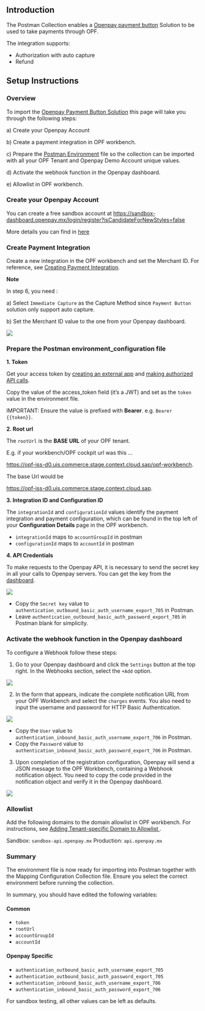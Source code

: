 ## Introduction

The Postman Collection enables a [Openpay payment button](https://documents.openpay.mx/docs/boton-de-pago.html)  Solution to be used to take payments through OPF. 

The integration supports:

* Authorization with auto capture
* Refund


## Setup Instructions

### Overview
To import the [Openpay Payment Button Solution](mapping_configuration.json) this page will take you through the following steps:

a) Create your Openpay Account

b) Create a payment integration in OPF workbench.

c) Prepare the [Postman Environment](environment_configuration.json) file so the collection can be imported with all your OPF Tenant and Openpay Demo Account unique values. 

d) Activate the webhook function in the Openpay dashboard.

e) Allowlist in OPF workbench.

### Create your Openpay Account
 
You can create a free sandbox account at <https://sandbox-dashboard.openpay.mx/login/register?isCandidateForNewStyles=false>

More details you can find in [here](https://documents.openpay.mx/docs/introduction.html)


### Create Payment Integration
Create a new integration in the OPF workbench and set the Merchant ID. For reference, see [Creating Payment Integration](https://help.sap.com/docs/OPEN_PAYMENT_FRAMEWORK/3580ff1b17144b8780c055bbb7c2bed3/20a64f954df1425391757759011e7e6b.html).

**Note**

In step 6, you need :

a) Select ``Immediate Capture`` as the Capture Method since ``Payment Button`` solution only support auto capture.

b) Set the Merchant ID value to the one from your Openpay dashboard.

![](images/openpay_merchantID.png)



### Prepare the Postman environment_configuration file

**1. Token**

Get your access token by [creating an external app](https://help.sap.com/docs/OPEN_PAYMENT_FRAMEWORK/8ccca5bb539a49258e924b467ee4e1c2/d927d21974fe4b368e063f72733bf0fe.html) and [making authorized API calls](https://help.sap.com/docs/OPEN_PAYMENT_FRAMEWORK/8ccca5bb539a49258e924b467ee4e1c2/40c792e66e2942209dc853a43533d78d.html).

Copy the value of the access_token field (it’s a JWT) and set as the ``token`` value in the environment file.

IMPORTANT: Ensure the value is prefixed with **Bearer**. e.g. ``Bearer {{token}}``.

**2. Root url**

The ``rootUrl`` is the **BASE URL** of your OPF tenant.

E.g. if your workbench/OPF cockpit url was this …

<https://opf-iss-d0.uis.commerce.stage.context.cloud.sap/opf-workbench>.

The base Url would be

https://opf-iss-d0.uis.commerce.stage.context.cloud.sap.


**3. Integration ID and Configuration ID**

The ``integrationId`` and ``configurationId`` values identify the payment integration and payment configuration, which can be found in the top left of your **Configuration Details** page in the OPF workbench.

* ``integrationId`` maps to ``accountGroupId`` in postman
* ``configurationId`` maps to ``accountId`` in postman

**4. API Credentials**

To make requests to the Openpay API, it is necessary to send the secret key in all your calls to Openpay servers. You can get the key from the [dashboard](https://sandbox-dashboard.openpay.mx/login).

![](images/openpay_sk.png)

* Copy the ``Secret key`` value to ``authentication_outbound_basic_auth_username_export_705`` in Postman.
* Leave ``authentication_outbound_basic_auth_password_export_705`` in Postman blank for simplicity.


### Activate the webhook function in the Openpay dashboard

To configure a Webhook follow these steps:

1. Go to your Openpay dashboard and click the ``Settings`` button at the top right. In the Webhooks section, select the ``+Add`` option.

![](images/webhook_1.png)

2. In the form that appears, indicate the complete notification URL from your OPF Workbench and select the ``charges`` events. You also need to input the username and password for HTTP Basic Authentication.

![](images/webhook_2.png)

* Copy the ``User`` value to ``authentication_inbound_basic_auth_username_export_706`` in Postman.
* Copy the ``Password`` value to ``authentication_inbound_basic_auth_password_export_706`` in Postman.

3. Upon completion of the registration configuration, Openpay will send a JSON message to the OPF Workbench, containing a Webhook notification object. You need to copy the code provided in the notification object and verify it in the Openpay dashboard.

![](images/webhook_3.png)


### Allowlist
Add the following domains to the domain allowlist in OPF workbench. For instructions, see [Adding Tenant-specific Domain to Allowlist
](https://help.sap.com/docs/OPEN_PAYMENT_FRAMEWORK/3580ff1b17144b8780c055bbb7c2bed3/a6836485b4494cfaad4033b4ee7a9c64.html).

Sandbox: ``sandbox-api.openpay.mx``
Production: ``api.openpay.mx``


### Summary

The environment file is now ready for importing into Postman together with the Mapping Configuration Collection file. Ensure you select the correct environment before running the collection.

In summary, you should have edited the following variables: 

#### Common
- ``token``
- ``rootUrl``
- ``accountGroupId``
- ``accountId``

#### Openpay Specific
- ``authentication_outbound_basic_auth_username_export_705``
- ``authentication_outbound_basic_auth_password_export_705``
- ``authentication_inbound_basic_auth_username_export_706``
- ``authentication_inbound_basic_auth_password_export_706``
  
For sandbox testing, all other values can be left as defaults.  

